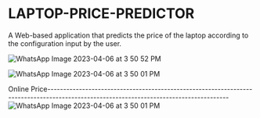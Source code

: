 # LAPTOP-PRICE-PREDICTOR
A Web-based application that predicts the price of the laptop according to the configuration input by the user.

![WhatsApp Image 2023-04-06 at 3 50 52 PM](https://github.com/htyagiop/LAPTOP-PRICE-PREDICTOR/assets/135642974/c3a863c8-0270-46be-9656-dacb62d32132)

![WhatsApp Image 2023-04-06 at 3 50 01 PM](https://github.com/htyagiop/LAPTOP-PRICE-PREDICTOR/assets/135642974/551a8f91-954d-4e9b-abb7-c8b6c78ea0c0)

Online Price---------------------------------------------------------------------------------------------------------------------------------------
![WhatsApp Image 2023-04-06 at 3 50 01 PM](https://github.com/htyagiop/LAPTOP-PRICE-PREDICTOR/assets/135642974/f9f481ff-ac00-4da8-83f1-036d415e0914)

